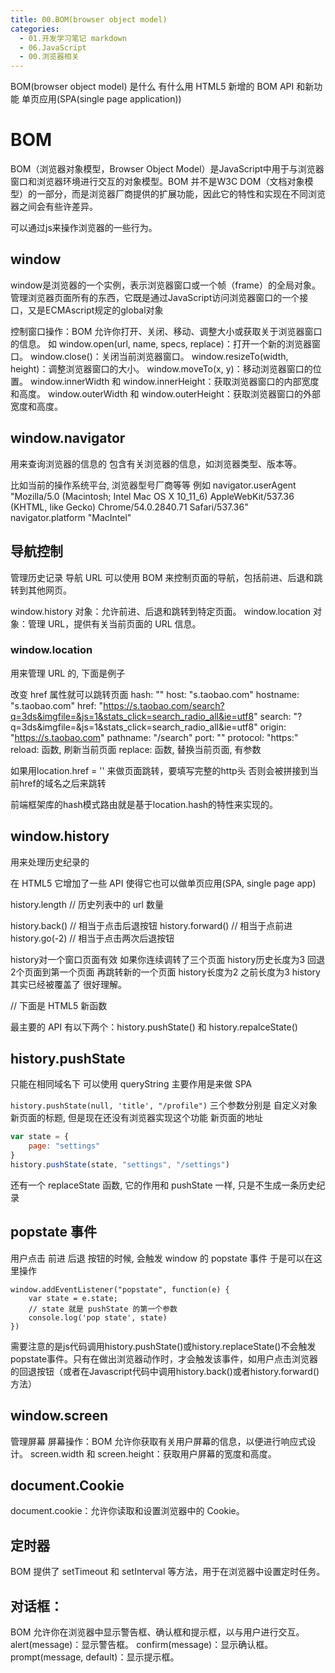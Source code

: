 ```yaml
---
title: 00.BOM(browser object model)
categories:
  - 01.开发学习笔记 markdown
  - 06.JavaScript
  - 00.浏览器相关
---
```


BOM(browser object model) 是什么 有什么用
HTML5 新增的 BOM API 和新功能
单页应用(SPA(single page application))


# BOM
BOM（浏览器对象模型，Browser Object Model）是JavaScript中用于与浏览器窗口和浏览器环境进行交互的对象模型。BOM 并不是W3C DOM（文档对象模型）的一部分，而是浏览器厂商提供的扩展功能，因此它的特性和实现在不同浏览器之间会有些许差异。

可以通过js来操作浏览器的一些行为。

## window
window是浏览器的一个实例，表示浏览器窗口或一个帧（frame）的全局对象。管理浏览器页面所有的东西，它既是通过JavaScript访问浏览器窗口的一个接口，又是ECMAscript规定的global对象

控制窗口操作：BOM 允许你打开、关闭、移动、调整大小或获取关于浏览器窗口的信息。
如
window.open(url, name, specs, replace)：打开一个新的浏览器窗口。
window.close()：关闭当前浏览器窗口。
window.resizeTo(width, height)：调整浏览器窗口的大小。
window.moveTo(x, y)：移动浏览器窗口的位置。
window.innerWidth 和 window.innerHeight：获取浏览器窗口的内部宽度和高度。
window.outerWidth 和 window.outerHeight：获取浏览器窗口的外部宽度和高度。

## window.navigator
用来查询浏览器的信息的
包含有关浏览器的信息，如浏览器类型、版本等。

比如当前的操作系统平台, 浏览器型号厂商等等
例如
navigator.userAgent
"Mozilla/5.0 (Macintosh; Intel Mac OS X 10_11_6) AppleWebKit/537.36 (KHTML, like Gecko) Chrome/54.0.2840.71 Safari/537.36"
navigator.platform
"MacIntel"

## 导航控制
管理历史记录 导航 URL
可以使用 BOM 来控制页面的导航，包括前进、后退和跳转到其他网页。

window.history 对象：允许前进、后退和跳转到特定页面。
window.location 对象：管理 URL，提供有关当前页面的 URL 信息。

### window.location
用来管理 URL 的, 下面是例子

改变 href 属性就可以跳转页面
hash: ""
host: "s.taobao.com"
hostname: "s.taobao.com"
href: "https://s.taobao.com/search?q=3ds&imgfile=&js=1&stats_click=search_radio_all&ie=utf8"
search: "?q=3ds&imgfile=&js=1&stats_click=search_radio_all&ie=utf8"
origin: "https://s.taobao.com"
pathname: "/search"
port: ""
protocol: "https:"
reload: 函数, 刷新当前页面
replace: 函数, 替换当前页面, 有参数

如果用location.href = '' 来做页面跳转，要填写完整的http头 否则会被拼接到当前href的域名之后来跳转

前端框架库的hash模式路由就是基于location.hash的特性来实现的。

## window.history
用来处理历史纪录的

在 HTML5 它增加了一些 API 使得它也可以做单页应用(SPA, single page app)

history.length      // 历史列表中的 url 数量

history.back()      // 相当于点击后退按钮
history.forward()   // 相当于点前进
history.go(-2)      // 相当于点击两次后退按钮

history对一个窗口页面有效
如果你连续调转了三个页面 history历史长度为3
回退2个页面到第一个页面 再跳转新的一个页面
history长度为2
之前长度为3 history其实已经被覆盖了 
很好理解。

// 下面是 HTML5 新函数

最主要的 API 有以下两个：history.pushState() 和 history.repalceState()

## history.pushState

只能在相同域名下
可以使用 queryString
主要作用是来做 SPA

`history.pushState(null, 'title', "/profile")`
三个参数分别是
    自定义对象
    新页面的标题, 但是现在还没有浏览器实现这个功能
    新页面的地址

```js
var state = {
    page: "settings"
}
history.pushState(state, "settings", "/settings")
```

还有一个 replaceState 函数, 它的作用和 pushState 一样, 只是不生成一条历史纪录

## popstate 事件
用户点击 前进 后退 按钮的时候, 会触发 window 的 popstate 事件
于是可以在这里操作

```
window.addEventListener("popstate", function(e) {
    var state = e.state;
    // state 就是 pushState 的第一个参数
    console.log('pop state', state)
})

```
需要注意的是js代码调用history.pushState()或history.replaceState()不会触发popstate事件。只有在做出浏览器动作时，才会触发该事件，如用户点击浏览器的回退按钮（或者在Javascript代码中调用history.back()或者history.forward()方法）

## window.screen 
管理屏幕
屏幕操作：BOM 允许你获取有关用户屏幕的信息，以便进行响应式设计。
screen.width 和 screen.height：获取用户屏幕的宽度和高度。

## document.Cookie 
document.cookie：允许你读取和设置浏览器中的 Cookie。

## 定时器
BOM 提供了 setTimeout 和 setInterval 等方法，用于在浏览器中设置定时任务。

## 对话框：
BOM 允许你在浏览器中显示警告框、确认框和提示框，以与用户进行交互。
alert(message)：显示警告框。
confirm(message)：显示确认框。
prompt(message, default)：显示提示框。
